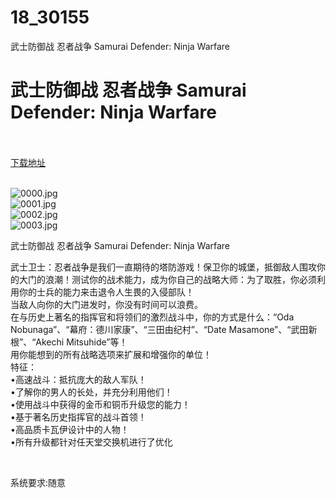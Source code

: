 # 18_30155
武士防御战 忍者战争 Samurai Defender: Ninja Warfare
# 武士防御战 忍者战争 Samurai Defender: Ninja Warfare
 <br/></br>
[下载地址](https://www.switch520.cc/article/30155 "下载地址")
<br/></br>

<p><img title="0000.jpg" src="https://www.switch520.cc/muke_img/2022_04_23_9e44370652265.jpg" alt="0000.jpg"><br>
<img title="0001.jpg" src="https://www.switch520.cc/muke_img/2022_04_23_eb383892c02be.jpg" alt="0001.jpg"><br>
<img title="0002.jpg" src="https://www.switch520.cc/muke_img/2022_04_23_2f8f638faba2f.jpg" alt="0002.jpg"><br>
<img title="0003.jpg" src="https://www.switch520.cc/muke_img/2022_04_23_f3d07ba9217bb.jpg" alt="0003.jpg"></p>
<p>武士防御战 忍者战争 Samurai Defender: Ninja Warfare</p>
<p>武士卫士：忍者战争是我们一直期待的塔防游戏！保卫你的城堡，抵御敌人围攻你的大门的浪潮！测试你的战术能力，成为你自己的战略大师：为了取胜，你必须利用你的士兵的能力来击退令人生畏的入侵部队！<br>
当敌人向你的大门进发时，你没有时间可以浪费。<br>
在与历史上著名的指挥官和将领们的激烈战斗中，你的方式是什么：“Oda Nobunaga”、“幕府：德川家康”、“三田由纪村”、“Date Masamone”、“武田新根”、“Akechi Mitsuhide”等！<br>
用你能想到的所有战略选项来扩展和增强你的单位！<br>
特征：<br>
•高速战斗：抵抗庞大的敌人军队！<br>
•了解你的男人的长处，并充分利用他们！<br>
•使用战斗中获得的金币和铜币升级您的能力！<br>
•基于著名历史指挥官的战斗首领！<br>
•高品质卡瓦伊设计中的人物！<br>
•所有升级都针对任天堂交换机进行了优化</p>
<p>&nbsp;</p>
<p>系统要求:随意</p>



